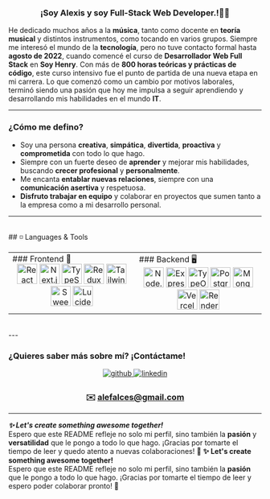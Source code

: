 ### <div align="center">¡Soy Alexis y soy Full-Stack Web Developer.!👨‍💻</div>

He dedicado muchos años a la **música**, tanto como docente en **teoría musical** y distintos instrumentos, como tocando en varios grupos. Siempre me interesó el mundo de la **tecnología**, pero no tuve contacto formal hasta **agosto de 2022**, cuando comencé el curso de **Desarrollador Web Full Stack** en **Soy Henry**. Con más de **800 horas teóricas y prácticas de código**, este curso intensivo fue el punto de partida de una nueva etapa en mi carrera. Lo que comenzó como un cambio por motivos laborales, terminó siendo una pasión que hoy me impulsa a seguir aprendiendo y desarrollando mis habilidades en el mundo **IT**.

---

### **¿Cómo me defino?**  
- Soy una persona **creativa**, **simpática**, **divertida**, **proactiva** y **comprometida** con todo lo que hago.  
- Siempre con un fuerte deseo de **aprender** y mejorar mis habilidades, buscando **crecer profesional** y **personalmente**.  
- Me encanta **entablar nuevas relaciones**, siempre con una **comunicación asertiva** y respetuosa.  
- **Disfruto trabajar en equipo** y colaborar en proyectos que sumen tanto a la empresa como a mi desarrollo personal.

---

<br/>
## ◽ Languages & Tools
<table><tr><td valign="top" width="33%">
### Frontend 🚀
<div align="center">
  <a href="https://reactjs.org/" target="_blank"><img src="https://profilinator.rishav.dev/skills-assets/react-original-wordmark.svg" alt="React" height="40"/></a>
  <a href="https://nextjs.org/" target="_blank"><img src="https://profilinator.rishav.dev/skills-assets/nextjs-original-wordmark.svg" alt="Next.js" height="40"/></a>
  <a href="https://www.typescriptlang.org/" target="_blank"><img src="https://profilinator.rishav.dev/skills-assets/typescript-original.svg" alt="TypeScript" height="40"/></a>
  <a href="https://redux.js.org/" target="_blank"><img src="https://profilinator.rishav.dev/skills-assets/redux-original.svg" alt="Redux" height="40"/></a>
  <a href="https://tailwindcss.com/" target="_blank"><img src="https://profilinator.rishav.dev/skills-assets/tailwindcss-original-wordmark.svg" alt="Tailwind CSS" height="40"/></a>
  <a href="https://sweetalert2.github.io/" target="_blank"><img src="https://img.icons8.com/color/48/000000/sweetalert2.png" alt="SweetAlert2" height="40"/></a>
  <a href="https://lucide.dev/" target="_blank"><img src="https://img.icons8.com/fluency/48/000000/code-file.svg" alt="Lucide-react" height="40"/></a>
</div>
</td><td valign="top" width="33%">
### Backend 🖥️
<div align="center">
  <a href="https://nodejs.org/" target="_blank"><img src="https://profilinator.rishav.dev/skills-assets/nodejs-original-wordmark.svg" alt="Node.js" height="40"/></a>
  <a href="https://expressjs.com/" target="_blank"><img src="https://profilinator.rishav.dev/skills-assets/express-original-wordmark.svg" alt="Express.js" height="40"/></a>
  <a href="https://typeorm.io/" target="_blank"><img src="https://img.icons8.com/color/48/000000/typeorm.png" alt="TypeORM" height="40"/></a>
  <a href="https://www.postgresql.org/" target="_blank"><img src="https://profilinator.rishav.dev/skills-assets/postgresql-original-wordmark.svg" alt="PostgreSQL" height="40"/></a>
  <a href="https://www.mongodb.com/" target="_blank"><img src="https://profilinator.rishav.dev/skills-assets/mongodb-original-wordmark.svg" alt="MongoDB" height="40"/></a>
  <a href="https://vercel.com/" target="_blank"><img src="https://img.icons8.com/color/48/000000/vercel.png" alt="Vercel" height="40"/></a>
  <a href="https://render.com/" target="_blank"><img src="https://img.icons8.com/fluency/48/000000/render.png" alt="Render" height="40"/></a>
</div>
</td></tr></table>  

<br/>
---

<br/>

### **¿Quieres saber más sobre mí? ¡Contáctame!**

<div align="center">
  <a href="https://github.com/AleFalces" target="_blank">
    <img src="https://img.shields.io/badge/github-%2324292e.svg?&style=for-the-badge&logo=github&logoColor=white" alt="github" style="margin-bottom: 5px;" />
  </a>
  <a href="https://www.linkedin.com/in/alexis-falces-95b892252/" target="_blank">
    <img src="https://img.shields.io/badge/linkedin-%231E77B5.svg?&style=for-the-badge&logo=linkedin&logoColor=white" alt="linkedin" style="margin-bottom: 5px;" />
  </a>  
  <h3>✉️ <a href="mailto:alefalces@gmail.com">alefalces@gmail.com</a></h3>
</div>

---

***✨ Let's create something awesome together!***  
Espero que este README refleje no solo mi perfil, sino también la **pasión** y **versatilidad** que le pongo a todo lo que hago. ¡Gracias por tomarte el tiempo de leer y quedo atento a nuevas colaboraciones! 🌟
**✨ Let's create something awesome together!**  
Espero que este README refleje no solo mi perfil, sino también la **pasión** que le pongo a todo lo que hago. ¡Gracias por tomarte el tiempo de leer y espero poder colaborar pronto! 🌟



